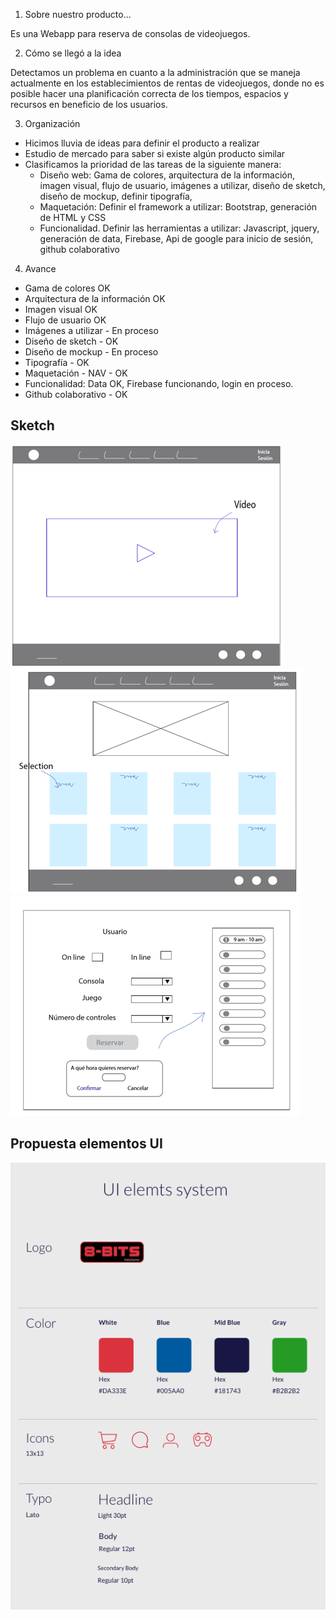 1. Sobre nuestro producto...

Es una Webapp para reserva de consolas de videojuegos.

2. Cómo se llegó a la idea

Detectamos un problema en cuanto a la administración que se maneja actualmente en los establecimientos de rentas de videojuegos, donde no es posible hacer una planificación correcta de los tiempos, espacios y recursos en beneficio de los usuarios.

3. Organización

* Hicimos lluvia de ideas para definir el producto a realizar
* Estudio de mercado para saber si existe algún producto similar
* Clasificamos la prioridad de las tareas de la siguiente manera:
  * Diseño web: Gama de colores, arquitectura de la información, imagen visual, flujo de usuario, imágenes a utilizar, diseño de sketch, diseño de mockup, definir tipografía,  
  * Maquetación: Definir el framework a utilizar: Bootstrap, generación de HTML y CSS
  * Funcionalidad. Definir las herramientas a utilizar: Javascript, jquery, generación de data, Firebase, Api de google para inicio de sesión, github colaborativo

4. Avance
  * Gama de colores OK
  * Arquitectura de la información OK
  * Imagen visual OK
  * Flujo de usuario OK
  * Imágenes a utilizar - En proceso
  * Diseño de sketch - OK
  * Diseño de mockup - En proceso
  * Tipografía - OK
  * Maquetación - NAV - OK
  * Funcionalidad: Data OK, Firebase funcionando, login en proceso.
  * Github colaborativo - OK

  ## Sketch

![sketch 1](assets/images/game1.png)
![sketch 2](assets/images/game2.png)
![sketch 3](assets/images/game3.png)

## Propuesta elementos UI

![propuesta](assets/images/ui-elements.png)
